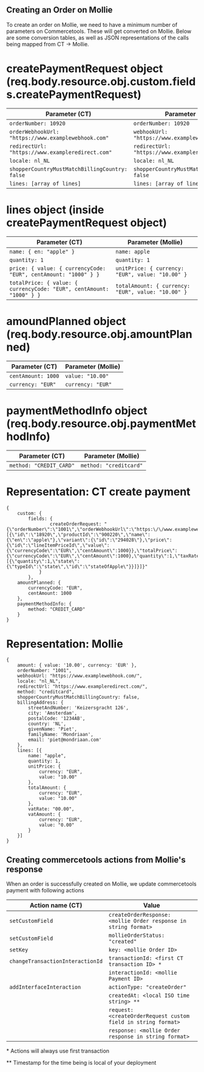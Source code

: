 ## Creating an Order on Mollie

To create an order on Mollie, we need to have a minimum number of parameters on Commercetools. These will get converted on Mollie. Below are some conversion tables, as well as JSON representations of the calls being mapped from CT -> Mollie.

# createPaymentRequest object (req.body.resource.obj.custom.fields.createPaymentRequest)

| Parameter (CT)                                      | Parameter (Mollie)                               |
| --------------------------------------------------- | ------------------------------------------------ |
| `orderNumber: 10920`                                | `orderNumber: 10920 `                            |
| `orderWebhookUrl: "https://www.examplewebhook.com"` | `webhookUrl: "https://www.examplewebhook.com"`   |
| `redirectUrl: "https://www.exampleredirect.com"`    | `redirectUrl: "https://www.exampleredirect.com"` |
| `locale: nl_NL`                                     | `locale: nl_NL`                                  |
| `shopperCountryMustMatchBillingCountry: false`      | `shopperCountryMustMatchBillingCountry: false`   |
| `lines: [array of lines]`                           | `lines: [array of lines]`                        |

# lines object (inside createPaymentRequest object)

| Parameter (CT)                                                       | Parameter (Mollie)                                  |
| -------------------------------------------------------------------- | --------------------------------------------------- |
| `name: { en: "apple" }`                                              | `name: apple `                                      |
| `quantity: 1`                                                        | `quantity: 1 `                                      |
| `price: { value: { currencyCode: "EUR", centAmount: "1000" } }`      | `unitPrice: { currency: "EUR", value: "10.00" } `   |
| `totalPrice: { value: { currencyCode: "EUR", centAmount: "1000" } }` | `totalAmount: { currency: "EUR", value: "10.00" } ` |

# amoundPlanned object (req.body.resource.obj.amountPlanned)

| Parameter (CT)     | Parameter (Mollie) |
| ------------------ | ------------------ |
| `centAmount: 1000` | `value: "10.00"`   |
| `currency: "EUR"`  | `currency: "EUR"`  |

# paymentMethodInfo object (req.body.resource.obj.paymentMethodInfo)

| Parameter (CT)          | Parameter (Mollie)     |
| ----------------------- | ---------------------- |
| `method: "CREDIT_CARD"` | `method: "creditcard"` |

# Representation: CT create payment

```
{
    custom: {
        fields: {
                createOrderRequest: "{\"orderNumber\":\"1001\",\"orderWebhookUrl\":\"https:\/\/www.examplewebhook.com\/\",\"locale\":\"nl_NL\",\"redirectUrl\":\"https:\/\/www.exampleredirect.com\/\",\"lines\":[{\"id\":\"18920\",\"productId\":\"900220\",\"name\":{\"en\":\"apple\"},\"variant\":{\"id\":\"294028\"},\"price\":{\"id\":\"lineItemPriceId\",\"value\":{\"currencyCode\":\"EUR\",\"centAmount\":1000}},\"totalPrice\":{\"currencyCode\":\"EUR\",\"centAmount\":1000},\"quantity\":1,\"taxRate\":\"00.00\",\"shopperCountryMustMatchBillingCountry\":true,\"state\":[{\"quantity\":1,\"state\":{\"typeId\":\"state\",\"id\":\"stateOfApple\"}}]}]}"
            }
        },
    amountPlanned: {
        currencyCode: "EUR",
        centAmount: 1000
    },
    paymentMethodInfo: {
        method: "CREDIT_CARD"
    }
}
```

# Representation: Mollie

```
{
    amount: { value: '10.00', currency: 'EUR' },
    orderNumber: "1001",
    webhookUrl: "https://www.examplewebhook.com/",
    locale: "nl_NL",
    redirectUrl: "https://www.exampleredirect.com/",
    method: "creditcard",
    shopperCountryMustMatchBillingCountry: false,
    billingAddress: {
        streetAndNumber: 'Keizersgracht 126',
        city: 'Amsterdam',
        postalCode: '1234AB',
        country: 'NL',
        givenName: 'Piet',
        familyName: 'Mondriaan',
        email: 'piet@mondriaan.com'
    },
    lines: [{
        name: "apple",
        quantity: 1,
        unitPrice: {
            currency: "EUR",
            value: "10.00"
        },
        totalAmount: {
            currency: "EUR",
            value: "10.00"
        },
        vatRate: "00.00",
        vatAmount: {
            currency: "EUR",
            value: "0.00"
        }
    }]
}
```

## Creating commercetools actions from Mollie's response

When an order is successfully created on Mollie, we update commercetools payment with following actions

| Action name (CT)                 | Value                                                           |
| -------------------------------- | --------------------------------------------------------------- |
| `setCustomField`                 | `createOrderResponse: <mollie Order response in string format>` |
| `setCustomField`                 | `mollieOrderStatus: "created"`                                  |
| `setKey`                         | `key: <mollie Order ID>`                                        |
| `changeTransactionInteractionId` | `transactionId: <first CT transaction ID> *`                    |
|                                  | `interactionId: <mollie Payment ID>`                            |
| `addInterfaceInteraction`        | `actionType: "createOrder"`                                     |
|                                  | `createdAt: <local ISO time string> **`                         |
|                                  | `request: <createOrderRequest custom field in string format>`   |
|                                  | `response: <mollie Order response in string format>`            |

\* Actions will always use first transaction

\*\* Timestamp for the time being is local of your deployment